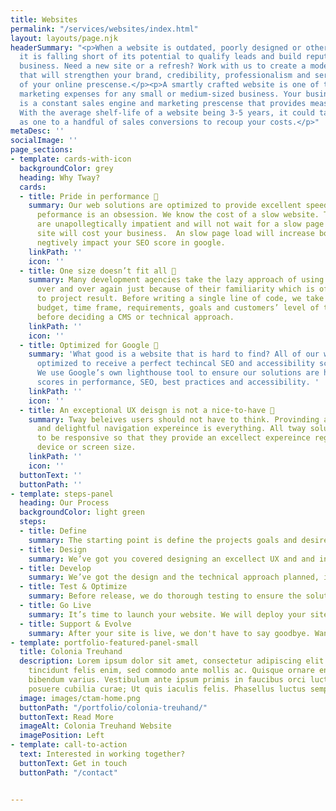 ```yaml
---
title: Websites
permalink: "/services/websites/index.html"
layout: layouts/page.njk
headerSummary: "<p>When a website is outdated, poorly designed or otherwise frustrating,
  it is falling short of its potential to qualify leads and build reputation for your
  business. Need a new site or a refresh? Work with us to create a modern website
  that will strengthen your brand, credibility, professionalism and serve as a hub
  of your online prescense.</p><p>A smartly crafted website is one of the most important
  marketing expenses for any small or medium-sized business. Your business’ website
  is a constant sales engine and marketing prescense that provides measurable ROI.
  With the average shelf-life of a website being 3-5 years, it could take as little
  as one to a handful of sales conversions to recoup your costs.</p>"
metaDesc: ''
socialImage: ''
page_sections:
- template: cards-with-icon
  backgroundColor: grey
  heading: Why Tway?
  cards:
  - title: Pride in performance 🚀
    summary: Our web solutions are optimized to provide excellent speed. For our devs,
      peformance is an obsession. We know the cost of a slow website. Today's user's
      are unapollegtically impatient and will not wait for a slow page load. A slow
      site will cost your business.  An slow page load will increase bounce rate and
      negtively impact your SEO score in google.
    linkPath: ''
    icon: ''
  - title: One size doesn’t fit all 📏
    summary: Many development agencies take the lazy approach of using the same technologies
      over and over again just because of their familiarity which is ofen a determint
      to project result. Before writing a single line of code, we take into consideration
      budget, time frame, requirements, goals and customers’ level of technical profiency
      before deciding a CMS or technical approach.
    linkPath: ''
    icon: ''
  - title: Optimized for Google 🔧
    summary: 'What good is a website that is hard to find? All of our websites are
      optimized to receive a perfect techincal SEO and accessibility score from Google.
      We use Google’s own lighthouse tool to ensure our solutions are high ranking
      scores in performance, SEO, best practices and accessibility. '
    linkPath: ''
    icon: ''
  - title: An exceptional UX deisgn is not a nice-to-have 📲
    summary: Tway beleives users should not have to think. Provinding an intutive
      and delightful navigation expereince is everything. All tway solutions are designed
      to be responsive so that they provide an excellect expereince regardless of
      device or screen size.
    linkPath: ''
    icon: ''
  buttonText: ''
  buttonPath: ''
- template: steps-panel
  heading: Our Process
  backgroundColor: light green
  steps:
  - title: Define
    summary: The starting point is define the projects goals and desired outcomes. We will look to define the project scope and expectations. Taking into cosideration what is defined, our team will plan our approach and choose suitable technologies for the project.
  - title: Design
    summary: We’ve got you covered designing an excellect UX and and intuitive UI. Alternativley, if you have your own design assets already, we can skip to step 3.
  - title: Develop
    summary: We’ve got the design and the technical approach planned, it’s time for our developer’s to work their magic.
  - title: Test & Optimize
    summary: Before release, we do thorough testing to ensure the solution is free of bugs that may frustrate users. We optimize for Google Lighthouse so the website will rank high in preformance, accessibility, best practices and SEO.
  - title: Go Live
    summary: It’s time to launch your website. We will deploy your site to the live server and hook up your domain name.
  - title: Support & Evolve
    summary: After your site is live, we don't have to say goodbye. Want to make some changes? Need help to review your analytics? Tweak an SEO stratgey? We are here to help!
- template: portfolio-featured-panel-small
  title: Colonia Treuhand
  description: Lorem ipsum dolor sit amet, consectetur adipiscing elit. Pellentesque
    tincidunt felis enim, sed commodo ante mollis ac. Quisque ornare enim nec urna
    bibendum varius. Vestibulum ante ipsum primis in faucibus orci luctus et ultrices
    posuere cubilia curae; Ut quis iaculis felis. Phasellus luctus semper velit.
  image: images/ctam-home.png
  buttonPath: "/portfolio/colonia-treuhand/"
  buttonText: Read More
  imageAlt: Colonia Treuhand Website
  imagePosition: Left
- template: call-to-action
  text: Interested in working together?
  buttonText: Get in touch
  buttonPath: "/contact"


---
```

